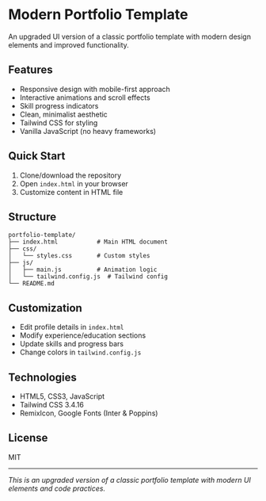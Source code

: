 # Modern Portfolio Template

An upgraded UI version of a classic portfolio template with modern design elements and improved functionality.

## Features

- Responsive design with mobile-first approach
- Interactive animations and scroll effects
- Skill progress indicators
- Clean, minimalist aesthetic
- Tailwind CSS for styling
- Vanilla JavaScript (no heavy frameworks)

## Quick Start

1. Clone/download the repository
2. Open `index.html` in your browser
3. Customize content in HTML file

## Structure

```
portfolio-template/
├── index.html           # Main HTML document
├── css/
│   └── styles.css       # Custom styles
├── js/
│   ├── main.js          # Animation logic
│   └── tailwind.config.js  # Tailwind config
└── README.md
```

## Customization

- Edit profile details in `index.html`
- Modify experience/education sections
- Update skills and progress bars
- Change colors in `tailwind.config.js`

## Technologies

- HTML5, CSS3, JavaScript
- Tailwind CSS 3.4.16
- RemixIcon, Google Fonts (Inter & Poppins)

## License

MIT

---

*This is an upgraded version of a classic portfolio template with modern UI elements and code practices.*